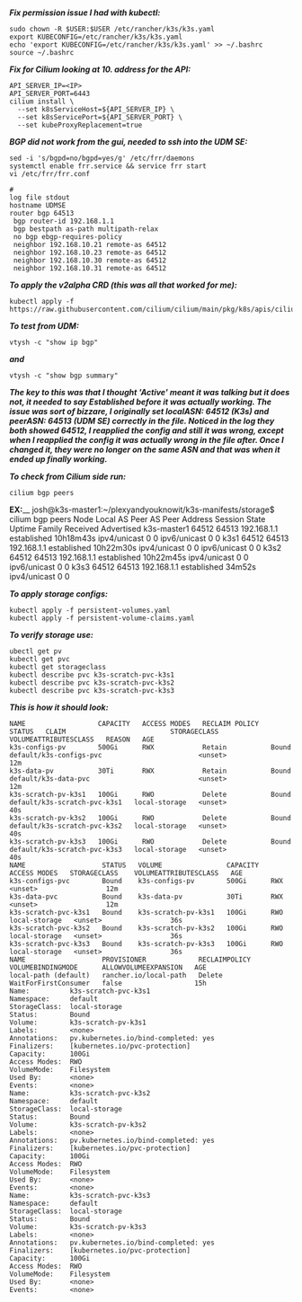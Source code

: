 # 

**_Fix permission issue I had with kubectl:_**

```
sudo chown -R $USER:$USER /etc/rancher/k3s/k3s.yaml
export KUBECONFIG=/etc/rancher/k3s/k3s.yaml
echo 'export KUBECONFIG=/etc/rancher/k3s/k3s.yaml' >> ~/.bashrc
source ~/.bashrc
```

**_Fix for Cilium looking at 10. address for the API:_**
```
API_SERVER_IP=<IP>
API_SERVER_PORT=6443
cilium install \
  --set k8sServiceHost=${API_SERVER_IP} \
  --set k8sServicePort=${API_SERVER_PORT} \
  --set kubeProxyReplacement=true
```
**_BGP did not work from the gui, needed to ssh into the UDM SE:_**

```
sed -i 's/bgpd=no/bgpd=yes/g' /etc/frr/daemons
systemctl enable frr.service && service frr start
vi /etc/frr/frr.conf
```
```
#
log file stdout
hostname UDMSE
router bgp 64513
 bgp router-id 192.168.1.1
 bgp bestpath as-path multipath-relax
 no bgp ebgp-requires-policy
 neighbor 192.168.10.21 remote-as 64512
 neighbor 192.168.10.23 remote-as 64512
 neighbor 192.168.10.30 remote-as 64512
 neighbor 192.168.10.31 remote-as 64512
```
**_To apply the v2alpha CRD (this was all that worked for me):_**
```
kubectl apply -f https://raw.githubusercontent.com/cilium/cilium/main/pkg/k8s/apis/cilium.io/client/crds/v2alpha1/ciliumbgppeeringpolicies.yaml
```
**_To test from UDM:_**
```
vtysh -c "show ip bgp"
```
**_and_**
```
vtysh -c "show bgp summary"
```
**_The key to this was that I thought 'Active' meant it was talking but it does not, it needed to say Established before it was actually working. The issue was sort of bizzare, I originally set localASN: 64512 (K3s) and peerASN: 64513 (UDM SE) correctly in the file. Noticed in the log they both showed 64512, I reapplied the config and still it was wrong, except when I reapplied the config it was actually wrong in the file after. Once I changed it, they were no longer on the same ASN and that was when it ended up finally working._**

**_To check from Cilium side run:_**
```
cilium bgp peers
```
**EX:**__
josh@k3s-master1:~/plexyandyouknowit/k3s-manifests/storage$ cilium bgp peers
Node          Local AS   Peer AS   Peer Address   Session State   Uptime      Family         Received   Advertised
k3s-master1   64512      64513     192.168.1.1    established     10h18m43s   ipv4/unicast   0          0
                                                                              ipv6/unicast   0          0
k3s1          64512      64513     192.168.1.1    established     10h22m30s   ipv4/unicast   0          0
                                                                              ipv6/unicast   0          0
k3s2          64512      64513     192.168.1.1    established     10h22m45s   ipv4/unicast   0          0
                                                                              ipv6/unicast   0          0
k3s3          64512      64513     192.168.1.1    established     34m52s      ipv4/unicast   0          0

**_To apply storage configs:_**
```
kubectl apply -f persistent-volumes.yaml
kubectl apply -f persistent-volume-claims.yaml
```
**_To verify storage use:_**
```
ubectl get pv
kubectl get pvc
kubectl get storageclass
kubectl describe pvc k3s-scratch-pvc-k3s1
kubectl describe pvc k3s-scratch-pvc-k3s2
kubectl describe pvc k3s-scratch-pvc-k3s3
```
**_This is how it should look:_**
```
NAME                  CAPACITY   ACCESS MODES   RECLAIM POLICY   STATUS   CLAIM                          STORAGECLASS    VOLUMEATTRIBUTESCLASS   REASON   AGE
k3s-configs-pv        500Gi      RWX            Retain           Bound    default/k3s-configs-pvc                        <unset>                          12m
k3s-data-pv           30Ti       RWX            Retain           Bound    default/k3s-data-pvc                           <unset>                          12m
k3s-scratch-pv-k3s1   100Gi      RWO            Delete           Bound    default/k3s-scratch-pvc-k3s1   local-storage   <unset>                          40s
k3s-scratch-pv-k3s2   100Gi      RWO            Delete           Bound    default/k3s-scratch-pvc-k3s2   local-storage   <unset>                          40s
k3s-scratch-pv-k3s3   100Gi      RWO            Delete           Bound    default/k3s-scratch-pvc-k3s3   local-storage   <unset>                          40s
NAME                   STATUS   VOLUME                CAPACITY   ACCESS MODES   STORAGECLASS    VOLUMEATTRIBUTESCLASS   AGE
k3s-configs-pvc        Bound    k3s-configs-pv        500Gi      RWX                            <unset>                 12m
k3s-data-pvc           Bound    k3s-data-pv           30Ti       RWX                            <unset>                 12m
k3s-scratch-pvc-k3s1   Bound    k3s-scratch-pv-k3s1   100Gi      RWO            local-storage   <unset>                 36s
k3s-scratch-pvc-k3s2   Bound    k3s-scratch-pv-k3s2   100Gi      RWO            local-storage   <unset>                 36s
k3s-scratch-pvc-k3s3   Bound    k3s-scratch-pv-k3s3   100Gi      RWO            local-storage   <unset>                 36s
NAME                   PROVISIONER             RECLAIMPOLICY   VOLUMEBINDINGMODE      ALLOWVOLUMEEXPANSION   AGE
local-path (default)   rancher.io/local-path   Delete          WaitForFirstConsumer   false                  15h
Name:          k3s-scratch-pvc-k3s1
Namespace:     default
StorageClass:  local-storage
Status:        Bound
Volume:        k3s-scratch-pv-k3s1
Labels:        <none>
Annotations:   pv.kubernetes.io/bind-completed: yes
Finalizers:    [kubernetes.io/pvc-protection]
Capacity:      100Gi
Access Modes:  RWO
VolumeMode:    Filesystem
Used By:       <none>
Events:        <none>
Name:          k3s-scratch-pvc-k3s2
Namespace:     default
StorageClass:  local-storage
Status:        Bound
Volume:        k3s-scratch-pv-k3s2
Labels:        <none>
Annotations:   pv.kubernetes.io/bind-completed: yes
Finalizers:    [kubernetes.io/pvc-protection]
Capacity:      100Gi
Access Modes:  RWO
VolumeMode:    Filesystem
Used By:       <none>
Events:        <none>
Name:          k3s-scratch-pvc-k3s3
Namespace:     default
StorageClass:  local-storage
Status:        Bound
Volume:        k3s-scratch-pv-k3s3
Labels:        <none>
Annotations:   pv.kubernetes.io/bind-completed: yes
Finalizers:    [kubernetes.io/pvc-protection]
Capacity:      100Gi
Access Modes:  RWO
VolumeMode:    Filesystem
Used By:       <none>
Events:        <none>
```


